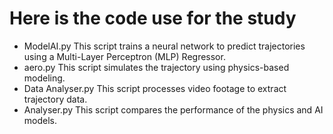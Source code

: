 # Here is the code use for the study

- ModelAI.py
This script trains a neural network to predict trajectories using a Multi-Layer Perceptron (MLP) Regressor.
- aero.py
This script simulates the trajectory using physics-based modeling.
- Data Analyser.py
This script processes video footage to extract trajectory data.
- Analyser.py
This script compares the performance of the physics and AI models.

